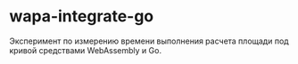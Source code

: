 # wapa-integrate-go

Эксперимент по измерению времени выполнения расчета площади под кривой
средствами WebAssembly и Go.
